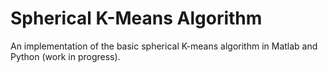 Spherical K-Means Algorithm
=======

An implementation of the basic spherical K-means algorithm in Matlab and Python (work in progress).

